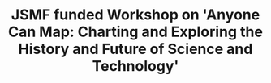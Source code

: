 ---
dateStart: 2011-11-17
dateEnd: 2011-11-18
title: "JSMF funded Workshop on 'Anyone Can Map: Charting and Exploring the History and Future of Science and Technology'"
venue: "CNS, Indiana University"
organizer:
credit:
city: Bloomington
state: IN
country: USA
pdfLink:
venueImages:
---